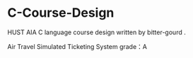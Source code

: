 # C-Course-Design
HUST AIA C language course design written by bitter-gourd .

Air Travel Simulated Ticketing System
grade：A 
